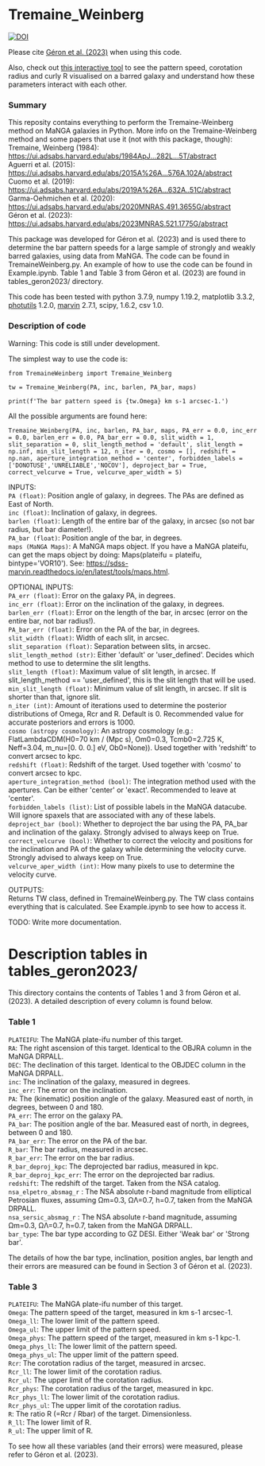 # Tremaine_Weinberg

[![DOI](https://zenodo.org/badge/493622015.svg)](https://zenodo.org/badge/latestdoi/493622015)


Please cite [Géron et al. (2023)](https://ui.adsabs.harvard.edu/abs/2023MNRAS.521.1775G/abstract) when using this code.

Also, check out [this interactive tool](https://tobiasgeron.github.io/bar_kinematics.html) to see the pattern speed, corotation radius and curly R visualised on a barred galaxy and understand how these parameters interact with each other.

### Summary

This reposity contains everything to perform the Tremaine-Weinberg method on MaNGA galaxies in Python.
More info on the Tremaine-Weinberg method and some papers that use it (not with this package, though):  
Tremaine, Weinberg (1984): https://ui.adsabs.harvard.edu/abs/1984ApJ...282L...5T/abstract  
Aguerri et al. (2015): https://ui.adsabs.harvard.edu/abs/2015A%26A...576A.102A/abstract  
Cuomo et al. (2019): https://ui.adsabs.harvard.edu/abs/2019A%26A...632A..51C/abstract  
Garma-Oehmichen et al. (2020): https://ui.adsabs.harvard.edu/abs/2020MNRAS.491.3655G/abstract  
Géron et al. (2023): https://ui.adsabs.harvard.edu/abs/2023MNRAS.521.1775G/abstract   

This package was developed for Géron et al. (2023) and is used there to determine the bar pattern speeds for a large sample of strongly and weakly barred galaxies, using data from MaNGA. The code can be found in TremaineWeinberg.py. An example of how to use the code can be found in Example.ipynb. Table 1 and Table 3 from Géron et al. (2023) are found in tables_geron2023/ directory. 

This code has been tested with python 3.7.9, numpy 1.19.2, matplotlib 3.3.2, [photutils](https://photutils.readthedocs.io/en/stable/  ) 1.2.0, [marvin](https://sdss-marvin.readthedocs.io/en/latest/) 2.7.1, scipy, 1.6.2, csv 1.0.   

### Description of code

Warning: This code is still under development.

The simplest way to use the code is:
```
from TremaineWeinberg import Tremaine_Weinberg

tw = Tremaine_Weinberg(PA, inc, barlen, PA_bar, maps)

print(f'The bar pattern speed is {tw.Omega} km s-1 arcsec-1.')
```

All the possible arguments are found here:

`Tremaine_Weinberg(PA, inc, barlen, PA_bar, maps, PA_err = 0.0, inc_err = 0.0, barlen_err = 0.0, PA_bar_err = 0.0, slit_width = 1, slit_separation = 0, slit_length_method = 'default', slit_length = np.inf, min_slit_length = 12, n_iter = 0, cosmo = [], redshift = np.nan, aperture_integration_method = 'center', forbidden_labels = ['DONOTUSE','UNRELIABLE','NOCOV'], deproject_bar = True, correct_velcurve = True, velcurve_aper_width = 5)`

INPUTS:  
`PA (float)`: Position angle of galaxy, in degrees. The PAs are defined as East of North.   
`inc (float)`: Inclination of galaxy, in degrees.  
`barlen (float)`: Length of the entire bar of the galaxy, in arcsec (so not bar radius, but bar diameter!).  
`PA_bar (float)`: Position angle of the bar, in degrees.  
`maps (MaNGA Maps)`: A MaNGA maps object. If you have a MaNGA plateifu, can get the maps object by doing: Maps(plateifu = plateifu, bintype='VOR10'). See: https://sdss-marvin.readthedocs.io/en/latest/tools/maps.html. 

OPTIONAL INPUTS:  
`PA_err (float)`: Error on the galaxy PA, in degrees.  
`inc_err (float)`: Error on the inclination of the galaxy, in degrees.  
`barlen_err (float)`: Error on the length of the bar, in arcsec (error on the entire bar, not bar radius!).  
`PA_bar_err (float)`: Error on the PA of the bar, in degrees.  
`slit_width (float)`: Width of each slit, in arcsec.  
`slit_separation (float)`: Separation between slits, in arcsec.  
`slit_length_method (str)`: Either 'default' or 'user_defined'. Decides which method to use to determine the slit lengths.  
`slit_length (float)`: Maximum value of slit length, in arcsec. If slit_length_method == 'user_defined', this is the slit length that will be used.  
`min_slit_length (float)`: Minimum value of slit length, in arcsec. If slit is shorter than that, ignore slit.  
`n_iter (int)`: Amount of iterations used to determine the posterior distributions of Omega, Rcr and R. Default is 0. Recommended value for accurate posteriors and errors is 1000.  
`cosmo (astropy cosmology)`: An astropy cosmology (e.g.: FlatLambdaCDM(H0=70 km / (Mpc s), Om0=0.3, Tcmb0=2.725 K, Neff=3.04, m_nu=[0. 0. 0.] eV, Ob0=None)). Used together with 'redshift' to convert arcsec to kpc.  
`redshift (float)`: Redshift of the target. Used together with 'cosmo' to convert arcsec to kpc.   
`aperture_integration_method (bool)`: The integration method used with the apertures. Can be either 'center' or 'exact'. Recommended to leave at 'center'.  
`forbidden_labels (list)`: List of possible labels in the MaNGA datacube. Will ignore spaxels that are associated with any of these labels.   
`deproject_bar (bool)`: Whether to deproject the bar using the PA, PA_bar and inclination of the galaxy. Strongly advised to always keep on True.  
`correct_velcurve (bool)`: Whether to correct the velocity and positions for the inclination and PA of the galaxy while determining the velocity curve. Strongly advised to always keep on True.    
`velcurve_aper_width (int)`: How many pixels to use to determine the velocity curve.  

OUTPUTS:  
Returns TW class, defined in TremaineWeinberg.py. The TW class contains everything that is calculated. See Example.ipynb to see how to access it.



TODO: Write more documentation.



# Description tables in tables_geron2023/

This directory contains the contents of Tables 1 and 3 from Géron et al. (2023). A detailed description of every column is found below.

### Table 1

`PLATEIFU`: The MaNGA plate-ifu number of this target.  
`RA`: The right ascension of this target. Identical to the OBJRA column in the MaNGA DRPALL.  
`DEC`: The declination of this target. Identical to the OBJDEC column in the MaNGA DRPALL.  
`inc`: The inclination of the galaxy, measured in degrees.  
`inc_err`: The error on the inclination.  
`PA`: The (kinematic) position angle of the galaxy. Measured east of north, in degrees, between 0 and 180.  
`PA_err`: The error on the galaxy PA.  
`PA_bar`: The position angle of the bar. Measured east of north, in degrees, between 0 and 180.  
`PA_bar_err`: The error on the PA of the bar.  
`R_bar`: The bar radius, measured in arcsec.  
`R_bar_err`: The error on the bar radius.  
`R_bar_deproj_kpc`: The deprojected bar radius, measured in kpc.  
`R_bar_deproj_kpc_err`: The error on the deprojected bar radius.  
`redshift`: The redshift of the target. Taken from the NSA catalog.  
`nsa_elpetro_absmag_r` : The NSA absolute r-band magnitude from elliptical Petrosian fluxes, assuming Ωm=0.3, ΩΛ=0.7, h=0.7, taken from the MaNGA DRPALL.  
`nsa_sersic_absmag_r` : The NSA absolute r-band magnitude, assuming Ωm=0.3, ΩΛ=0.7, h=0.7, taken from the MaNGA DRPALL.    
`bar_type`: The bar type according to GZ DESI. Either 'Weak bar' or 'Strong bar'.  

The details of how the bar type, inclination, position angles, bar length and their errors are measured can be found in Section 3 of Géron et al. (2023).



### Table 3
`PLATEIFU`: The MaNGA plate-ifu number of this target.  
`Omega`: The pattern speed of the target, measured in km s-1 arcsec-1.  
`Omega_ll`: The lower limit of the pattern speed.  
`Omega_ul`: The upper limit of the pattern speed.  
`Omega_phys`: The pattern speed of the target, measured in km s-1 kpc-1.  
`Omega_phys_ll`: The lower limit of the pattern speed.  
`Omega_phys_ul`: The upper limit of the pattern speed.  
`Rcr`: The corotation radius of the target, measured in arcsec.  
`Rcr_ll`: The lower limit of the corotation radius.  
`Rcr_ul`: The upper limit of the corotation radius.  
`Rcr_phys`: The corotation radius of the target, measured in kpc.  
`Rcr_phys_ll`: The lower limit of the corotation radius.  
`Rcr_phys_ul`: The upper limit of the corotation radius.  
`R`: The ratio R (=Rcr / Rbar) of the target. Dimensionless.  
`R_ll`: The lower limit of R.  
`R_ul`: The upper limit of R.  

To see how all these variables (and their errors) were measured, please refer to Géron et al. (2023).
